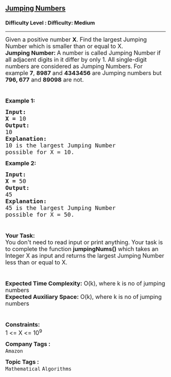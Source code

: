 <h2><a href="https://www.geeksforgeeks.org/problems/jumping-numbers3805/1?page=33&sortBy=submissions">Jumping Numbers</a></h2><h3>Difficulty Level : Difficulty: Medium</h3><hr><div class="problems_problem_content__Xm_eO"><p><span style="font-size:18px">Given a positive number <strong>X</strong>. Find the largest Jumping Number which is smaller than or equal to X.&nbsp;<br>
<strong>Jumping Number: </strong>A number is called Jumping Number if all adjacent digits in it differ by only 1. All single-digit numbers are considered as Jumping Numbers. For example <strong>7</strong>, <strong>8987</strong> and <strong>4343456</strong> are Jumping numbers but <strong>796, 677</strong>&nbsp;and <strong>89098</strong> are not.</span></p>

<p>&nbsp;</p>

<p><span style="font-size:18px"><strong>Example 1:</strong></span></p>

<pre><span style="font-size:18px"><strong>Input:</strong></span>
<span style="font-size:18px"><strong>X = </strong>10</span>
<span style="font-size:18px"><strong>Output:</strong></span>
<span style="font-size:18px">10</span>
<span style="font-size:18px"><strong>Explanation:</strong></span>
<span style="font-size:18px">10 is the largest Jumping Number
possible for X = 10.</span></pre>

<p><span style="font-size:18px"><strong>Example 2:</strong></span></p>

<pre><span style="font-size:18px"><strong>Input:</strong></span>
<span style="font-size:18px"><strong>X = </strong>50</span>
<span style="font-size:18px"><strong>Output:</strong></span>
<span style="font-size:18px">45</span>
<span style="font-size:18px"><strong>Explanation:</strong></span>
<span style="font-size:18px">45 is the largest Jumping Number
possible for X = 50.</span></pre>

<p>&nbsp;</p>

<p><span style="font-size:18px"><strong>Your Task:</strong><br>
You don't need to read input or print anything. Your task is to complete the function <strong>jumpingNums()</strong> which takes an Integer X as input and returns the largest Jumping Number less than or equal to X.</span></p>

<p>&nbsp;</p>

<p><span style="font-size:18px"><strong>Expected Time Complexity:</strong> </span> <span style="font-size:18px">O(k), where k is no of jumping numbers<br>
<strong>Expected Auxiliary Space:</strong> O(k), where k is no of jumping numbers </span></p>

<p>&nbsp;</p>

<p><span style="font-size:18px"><strong>Constraints:</strong></span><br>
<span style="font-size:18px">1 &lt;= X &lt;= 10<sup>9</sup></span></p>
</div><p><span style=font-size:18px><strong>Company Tags : </strong><br><code>Amazon</code>&nbsp;<br><p><span style=font-size:18px><strong>Topic Tags : </strong><br><code>Mathematical</code>&nbsp;<code>Algorithms</code>&nbsp;